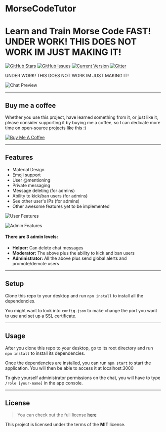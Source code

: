 # MorseCodeTutor
Learn and Train Morse Code FAST!
UNDER WORK! THIS DOES NOT WORK IM JUST MAKING IT!
============
[![GitHub Stars](https://img.shields.io/github/stars/Lopastudio/MorseCodeTutor.svg)](https://github.com/Lopastudio/MorseCodeTutor) [![GitHub Issues](https://img.shields.io/github/issues/Lopastudio/MorseCodeTutor.svg)](https://github.com/Lopastudio/MorseCodeTutor/issues) [![Current Version](https://img.shields.io/badge/version-1.0.0-green.svg)](https://github.com/Lopastudio/MorseCodeTutor)  [![Gitter](https://badges.gitter.im/Join%20Chat.svg)](https://gitter.im/Lopastudio/MorseCodeTutor?utm_source=badge&utm_medium=badge&utm_campaign=pr-badge)

UNDER WORK! THIS DOES NOT WORK IM JUST MAKING IT!

![Chat Preview](http://i.imgur.com/lgRe8z4.png)

---
## Buy me a coffee

Whether you use this project, have learned something from it, or just like it, please consider supporting it by buying me a coffee, so I can dedicate more time on open-source projects like this :)

<a href="https://www.buymeacoffee.com/igorantun" target="_blank"><img src="https://www.buymeacoffee.com/assets/img/custom_images/orange_img.png" alt="Buy Me A Coffee" style="height: auto !important;width: auto !important;" ></a>

---

## Features
- Material Design
- Emoji support
- User @mentioning
- Private messaging
- Message deleting (for admins)
- Ability to kick/ban users (for admins)
- See other user's IPs (for admins)
- Other awesome features yet to be implemented

![User Features](http://i.imgur.com/WbF1fi2.png)

![Admin Features](http://i.imgur.com/xQFaadt.png)


#### There are 3 admin levels:
- **Helper:** Can delete chat messages
- **Moderator:** The above plus the ability to kick and ban users
- **Administrator:** All the above plus send global alerts and promote/demote users

---

## Setup
Clone this repo to your desktop and run `npm install` to install all the dependencies.

You might want to look into `config.json` to make change the port you want to use and set up a SSL certificate.

---

## Usage
After you clone this repo to your desktop, go to its root directory and run `npm install` to install its dependencies.

Once the dependencies are installed, you can run  `npm start` to start the application. You will then be able to access it at localhost:3000

To give yourself administrator permissions on the chat, you will have to type `/role [your-name]` in the app console.

---

## License
>You can check out the full license [here](https://github.com/Lopastudio/MorseCodeTutor/blob/master/LICENSE)

This project is licensed under the terms of the **MIT** license.
